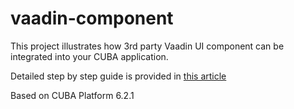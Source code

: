 # vaadin-component
This project illustrates how 3rd party Vaadin UI component can be integrated into your CUBA application.

Detailed step by step guide is provided in [this article](https://www.cuba-platform.com/blog/integrate-3rd-party-visual-components)

Based on CUBA Platform 6.2.1
